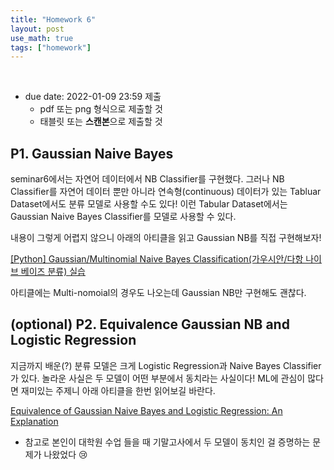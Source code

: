 ```yaml
---
title: "Homework 6"
layout: post
use_math: true
tags: ["homework"]
---
```


<br/>


- due date: 2022-01-09 23:59 제출
  - pdf 또는 png 형식으로 제출할 것
  - 태블릿 또는 **스캔본**으로 제출할 것

## P1. Gaussian Naive Bayes

seminar6에서는 자연어 데이터에서 NB Classifier를 구현했다. 그러나 NB Classifier를 자연어 데이터 뿐만 아니라 연속형(continuous) 데이터가 있는 Tabluar Dataset에서도 분류 모델로 사용할 수도 있다! 이런 Tabular Dataset에서는 Gaussian Naive Bayes Classifier를 모델로 사용할 수 있다.

내용이 그렇게 어렵지 않으니 아래의 아티클을 읽고 Gaussian NB를 직접 구현해보자!

[[Python] Gaussian/Multinomial Naive Bayes Classification(가우시안/다항 나이브 베이즈 분류) 실습](https://todayisbetterthanyesterday.tistory.com/18)

아티클에는 Multi-nomoial의 경우도 나오는데 Gaussian NB만 구현해도 괜찮다.

## (optional) P2. Equivalence Gaussian NB and Logistic Regression

지금까지 배운(?) 분류 모델은 크게 Logistic Regression과 Naive Bayes Classifier가 있다. 놀라운 사실은 두 모델이 어떤 부분에서 동치라는 사실이다! ML에 관심이 많다면 재미있는 주제니 아래 아티클을 한번 읽어보길 바란다.

[Equivalence of Gaussian Naive Bayes and Logistic Regression: An Explanation](https://appliedmachinelearning.blog/2019/09/30/equivalence-of-gaussian-naive-bayes-and-logistic-regression-an-explanation/)

* 참고로 본인이 대학원 수업 들을 때 기말고사에서 두 모델이 동치인 걸 증명하는 문제가 나왔었다 😢
